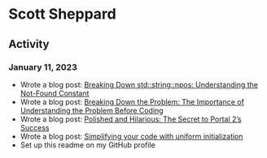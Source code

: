# Scott Sheppard

## Activity

### January 11, 2023

- Wrote a blog post: [Breaking Down std::string::npos: Understanding the Not-Found Constant](https://medium.com/lightning-strikes-a-developers-journey/breaking-down-std-string-npos-understanding-the-not-found-constant-a785b58313d7)
- Wrote a blog post: [Breaking Down the Problem: The Importance of Understanding the Problem Before Coding](https://medium.com/lightning-strikes-a-developers-journey/breaking-down-the-problem-the-importance-of-understanding-the-problem-before-coding-f95d1c918b8b)
- Wrote a blog post: [Polished and Hilarious: The Secret to Portal 2’s Success](https://medium.com/austin-school-of-game-design/polished-and-hilarious-the-secret-to-portal-2s-success-4ef47facfed)
- Wrote a blog post: [Simplifying your code with uniform initialization](https://medium.com/lightning-strikes-a-developers-journey/simplifying-your-code-with-uniform-initialization-adddcc66c311)
- Set up this readme on my GitHub profile
